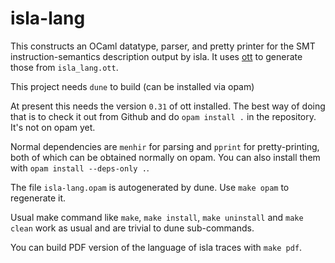 # isla-lang

This constructs an OCaml datatype, parser, and pretty printer for the SMT
instruction-semantics description output by isla.
It uses [ott](https://github.com/ott-lang/ott) to generate those from `isla_lang.ott`.

This project needs `dune` to build (can be installed via opam)

At present this needs the version `0.31` of ott installed.
The best way of doing that is to check it out from Github
and do `opam install .` in the repository. It's not on opam yet.

Normal dependencies are `menhir` for parsing and `pprint` for pretty-printing,
both of which can be obtained normally on opam. You can also install them with
`opam install --deps-only .`.

The file `isla-lang.opam` is autogenerated by dune. Use `make opam` to regenerate it.

Usual make command like `make`, `make install`, `make uninstall` and `make clean`
work as usual and are trivial to dune sub-commands.

You can build PDF version of the language of isla traces with `make pdf`.
